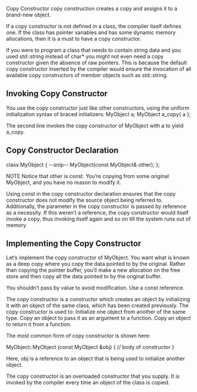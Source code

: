 Copy Constructor
copy construction creates a copy and assigns it to a brand-new object.

If a copy constructor is not defined in a class, the compiler itself defines one. If the class has pointer variables and has some dynamic memory allocations, then it is a must to have a copy constructor.

If you were to program a class that needs to contain string data and you used std::string instead of char* you might not even need a copy constructor given the absence of raw pointers. This is because the default copy constructor inserted by the compiler would ensure the invocation of all available copy constructors of member objects such as std::string.



## Invoking Copy Constructor
You use the copy constructor just like other constructors, using the uniform initialization syntax of braced initializers:
MyObject a;
MyObject a_copy{ a };

The second line invokes the copy constructor of MyObject with a to
yield a_copy.




## Copy Constructor Declaration

class MyObject {
  --snip--
  MyObject(const MyObject& other);
};

NOTE
Notice that other is const. You’re copying from some original MyObject, and you have no reason to modify it.

Using const in the copy constructor declaration ensures that the copy constructor does not modify the source object being referred to. Additionally, the parameter in the copy constructor is passed by reference as a necessity. If this weren’t a reference, the copy constructor would itself invoke a copy, thus invoking itself again and so on till the system runs out of memory


## Implementing the Copy Constructor
Let’s implement the copy constructor of MyObject. You want what is known as a deep copy where you copy the data pointed to by the original. Rather than copying the pointer buffer, you’ll make a new allocation on the free store and then copy all the data pointed to by the original buffer.

You shouldn’t pass by value to avoid modification. Use a const reference.

The copy constructor is a constructor which creates an object by initializing it with an object of the same class, which has been created previously. The copy constructor is used to:
  Initialize one object from another of the same type.
  Copy an object to pass it as an argument to a function.
  Copy an object to return it from a function.

 The most common form of copy constructor is shown here:

MyObject::MyObject (const MyObject &obj)
{
   // body of constructor
}

Here, obj is a reference to an object that is being used to initialize another object.

The copy constructor is an overloaded constructor that you supply. It is invoked by the compiler every time an object of the class is copied.
